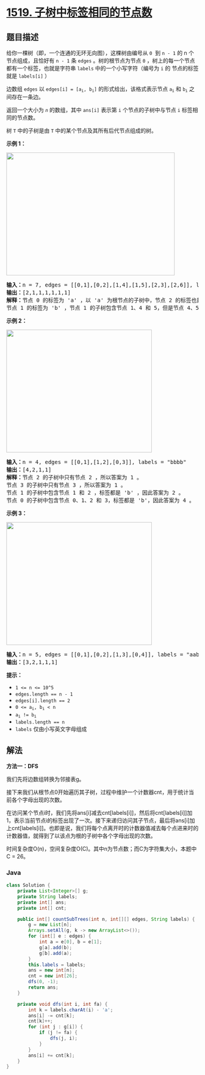 # [1519. 子树中标签相同的节点数](https://leetcode.cn/problems/number-of-nodes-in-the-sub-tree-with-the-same-label)

## 题目描述

<p>给你一棵树（即，一个连通的无环无向图），这棵树由编号从 <code>0</code>&nbsp; 到 <code>n - 1</code> 的 n 个节点组成，且恰好有 <code>n - 1</code> 条 <code>edges</code> 。树的根节点为节点 <code>0</code> ，树上的每一个节点都有一个标签，也就是字符串 <code>labels</code> 中的一个小写字符（编号为 <code>i</code> 的 节点的标签就是 <code>labels[i]</code> ）</p>

<p>边数组 <code>edges</code> 以 <code>edges[i] = [a<sub>i</sub>, b<sub>i</sub>]</code> 的形式给出，该格式表示节点 <code>a<sub>i</sub></code> 和 <code>b<sub>i</sub></code> 之间存在一条边。</p>

<p>返回一个大小为 <em><code>n</code></em> 的数组，其中 <code>ans[i]</code> 表示第 <code>i</code> 个节点的子树中与节点 <code>i</code> 标签相同的节点数。</p>

<p>树 <code>T</code> 中的子树是由 <code>T</code> 中的某个节点及其所有后代节点组成的树。</p>

<p><strong>示例 1：</strong></p>

<p><img alt="" src="https://gcore.jsdelivr.net/gh/doocs/leetcode@main/solution/1500-1599/1519.Number%20of%20Nodes%20in%20the%20Sub-Tree%20With%20the%20Same%20Label/images/q3e1.jpg" style="height: 321px; width: 441px;" /></p>

<pre>
<strong>输入：</strong>n = 7, edges = [[0,1],[0,2],[1,4],[1,5],[2,3],[2,6]], labels = "abaedcd"
<strong>输出：</strong>[2,1,1,1,1,1,1]
<strong>解释：</strong>节点 0 的标签为 'a' ，以 'a' 为根节点的子树中，节点 2 的标签也是 'a' ，因此答案为 2 。注意树中的每个节点都是这棵子树的一部分。
节点 1 的标签为 'b' ，节点 1 的子树包含节点 1、4 和 5，但是节点 4、5 的标签与节点 1 不同，故而答案为 1（即，该节点本身）。
</pre>

<p><strong>示例 2：</strong></p>

<p><img alt="" src="https://gcore.jsdelivr.net/gh/doocs/leetcode@main/solution/1500-1599/1519.Number%20of%20Nodes%20in%20the%20Sub-Tree%20With%20the%20Same%20Label/images/q3e2.jpg" style="height: 321px; width: 381px;" /></p>

<pre>
<strong>输入：</strong>n = 4, edges = [[0,1],[1,2],[0,3]], labels = "bbbb"
<strong>输出：</strong>[4,2,1,1]
<strong>解释：</strong>节点 2 的子树中只有节点 2 ，所以答案为 1 。
节点 3 的子树中只有节点 3 ，所以答案为 1 。
节点 1 的子树中包含节点 1 和 2 ，标签都是 'b' ，因此答案为 2 。
节点 0 的子树中包含节点 0、1、2 和 3，标签都是 'b'，因此答案为 4 。
</pre>

<p><strong>示例 3：</strong></p>

<p><img alt="" src="https://gcore.jsdelivr.net/gh/doocs/leetcode@main/solution/1500-1599/1519.Number%20of%20Nodes%20in%20the%20Sub-Tree%20With%20the%20Same%20Label/images/q3e3.jpg" style="height: 321px; width: 381px;" /></p>

<pre>
<strong>输入：</strong>n = 5, edges = [[0,1],[0,2],[1,3],[0,4]], labels = "aabab"
<strong>输出：</strong>[3,2,1,1,1]
</pre>

<p><strong>提示：</strong></p>

<ul>
	<li><code>1 &lt;= n &lt;= 10^5</code></li>
	<li><code>edges.length == n - 1</code></li>
	<li><code>edges[i].length == 2</code></li>
	<li><code>0 &lt;= a<sub>i</sub>,&nbsp;b<sub>i</sub> &lt; n</code></li>
	<li><code>a<sub>i</sub> !=&nbsp;b<sub>i</sub></code></li>
	<li><code>labels.length == n</code></li>
	<li><code>labels</code> 仅由小写英文字母组成</li>
</ul>

## 解法

**方法一：DFS**

我们先将边数组转换为邻接表g。

接下来我们从根节点0开始遍历其子树，过程中维护一个计数器cnt，用于统计当前各个字母出现的次数。

在访问某个节点i时，我们先将ans[i]减去cnt[labels[i]]，然后将cnt[labels[i]]加1，表示当前节点i的标签出现了一次。接下来递归访问其子节点，最后将ans[i]加上cnt[labels[i]]。也即是说，我们将每个点离开时的计数器值减去每个点进来时的计数器值，就得到了以该点为根的子树中各个字母出现的次数。

时间复杂度O(n)，空间复杂度O(C)。其中n为节点数；而C为字符集大小，本题中C = 26。

### **Java**

```java
class Solution {
    private List<Integer>[] g;
    private String labels;
    private int[] ans;
    private int[] cnt;

    public int[] countSubTrees(int n, int[][] edges, String labels) {
        g = new List[n];
        Arrays.setAll(g, k -> new ArrayList<>());
        for (int[] e : edges) {
            int a = e[0], b = e[1];
            g[a].add(b);
            g[b].add(a);
        }
        this.labels = labels;
        ans = new int[n];
        cnt = new int[26];
        dfs(0, -1);
        return ans;
    }

    private void dfs(int i, int fa) {
        int k = labels.charAt(i) - 'a';
        ans[i] -= cnt[k];
        cnt[k]++;
        for (int j : g[i]) {
            if (j != fa) {
                dfs(j, i);
            }
        }
        ans[i] += cnt[k];
    }
}
```
